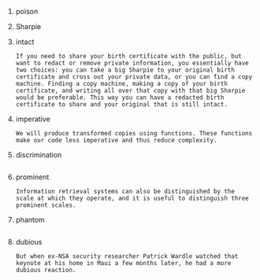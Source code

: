 1. poison  
1. Sharpie  
1. intact  
    ```
    If you need to share your birth certificate with the public, but want to redact or remove private information, you essentially have two choices: you can take a big Sharpie to your original birth certificate and cross out your private data, or you can find a copy machine. Finding a copy machine, making a copy of your birth certificate, and writing all over that copy with that big Sharpie would be preferable. This way you can have a redacted birth certificate to share and your original that is still intact.
    ```

1. imperative  
    ```
    We will produce transformed copies using functions. These functions make our code less imperative and thus reduce complexity.
    ```

1. discrimination  
	```
	```

1. prominent  

   ```
   Information retrieval systems can also be distinguished by the scale at which they operate, and it is useful to distinguish three prominent scales.
   ```

1. phantom  

   ```
   ```

1. dubious  

    ```text
    But when ex-NSA security researcher Patrick Wardle watched that keynote at his home in Maui a few months later, he had a more dubious reaction.
    ```